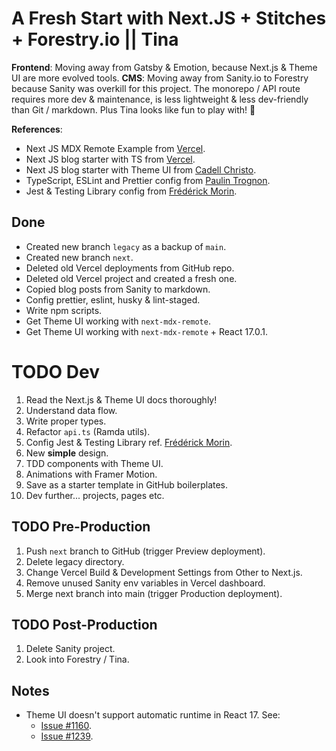 # A Fresh Start with Next.JS + Stitches + Forestry.io || Tina

**Frontend**: Moving away from Gatsby & Emotion, because Next.js & Theme UI are more evolved tools.
**CMS**: Moving away from Sanity.io to Forestry because Sanity was overkill for this project. The monorepo / API route requires more dev & maintenance, is less lightweight & less dev-friendly than Git / markdown. Plus Tina looks like fun to play with! 🙂

**References**:

- Next JS MDX Remote Example from [Vercel](https://github.com/vercel/next.js/tree/canary/examples/with-mdx-remote).
- Next JS blog starter with TS from [Vercel](https://github.com/vercel/next.js/tree/canary/examples/blog-starter-typescript).
- Next JS blog starter with Theme UI from [Cadell Christo](https://github.com/cadbox1/cadell-nextjs-blog-starter).
- TypeScript, ESLint and Prettier config from [Paulin Trognon](https://paulintrognon.fr/blog/typescript-prettier-eslint-next-js).
- Jest & Testing Library config from [Frédérick Morin](https://github.com/freddydumont/theme-ui-next-boilerplate).

## Done

- Created new branch `legacy` as a backup of `main`.
- Created new branch `next`.
- Deleted old Vercel deployments from GitHub repo.
- Deleted old Vercel project and created a fresh one.
- Copied blog posts from Sanity to markdown.
- Config prettier, eslint, husky & lint-staged.
- Write npm scripts.
- Get Theme UI working with `next-mdx-remote`.
- Get Theme UI working with `next-mdx-remote` + React 17.0.1.

# TODO Dev

1. Read the Next.js & Theme UI docs thoroughly!
2. Understand data flow.
3. Write proper types.
4. Refactor `api.ts` (Ramda utils).
5. Config Jest & Testing Library ref. [Frédérick Morin](https://github.com/freddydumont/theme-ui-next-boilerplate).
6. New **simple** design.
7. TDD components with Theme UI.
8. Animations with Framer Motion.
9. Save as a starter template in GitHub boilerplates.
10. Dev further... projects, pages etc.

## TODO Pre-Production

1. Push `next` branch to GitHub (trigger Preview deployment).
2. Delete legacy directory.
3. Change Vercel Build & Development Settings from Other to Next.js.
4. Remove unused Sanity env variables in Vercel dashboard.
5. Merge next branch into main (trigger Production deployment).

## TODO Post-Production

1. Delete Sanity project.
2. Look into Forestry / Tina.

## Notes

- Theme UI doesn't support automatic runtime in React 17. See:
  - [Issue #1160](https://github.com/system-ui/theme-ui/issues/1160#issuecomment-715530924).
  - [Issue #1239](https://github.com/system-ui/theme-ui/issues/1239).
